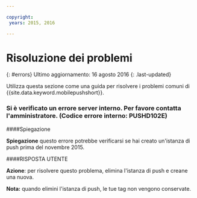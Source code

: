 ```yaml
---

copyright:
 years: 2015, 2016

---
```


# Risoluzione dei problemi
{: #errors}
Ultimo aggiornamento: 16 agosto 2016
{: .last-updated}

Utilizza questa sezione come una guida per risolvere i problemi comuni di {{site.data.keyword.mobilepushshort}}.


### Si è verificato un errore server interno. Per favore contatta l'amministratore. (Codice errore interno: PUSHD102E)

####Spiegazione

**Spiegazione** questo errore potrebbe verificarsi se hai creato un'istanza di push prima del novembre 2015.  

####RISPOSTA UTENTE

**Azione**:  per risolvere questo problema, elimina l'istanza di push e creane una nuova.

**Nota:** quando elimini l'istanza di push, le tue tag non vengono conservate.

